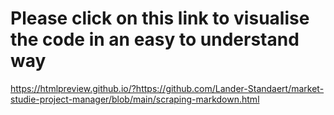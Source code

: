 # Please click on this link to visualise the code in an easy to understand way
https://htmlpreview.github.io/?https://github.com/Lander-Standaert/market-studie-project-manager/blob/main/scraping-markdown.html

